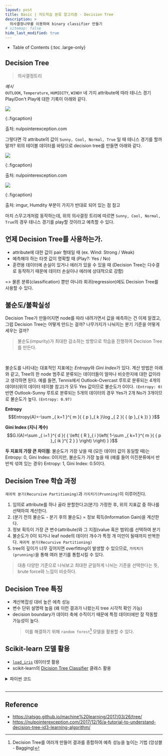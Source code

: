```yaml
---
layout: post
title: Basic | 지도학습 분류 알고리즘 - Decision Tree
description: >
  의사결정나무를 이용하여 binary classifier 만들기
# sitemap: false
hide_last_modified: true
---
```


- Table of Contents
{:toc .large-only}


## Decision Tree
> 의사결정트리

*예시*  
`OUTLOOK`, `Temperature`, `HUMIDITY`, `WINDY` 네 가지 attribute에 따라 테니스 경기 Play/Don't Play에 대한 기록이 아래와 같다.

![](https://nullpointerexception1.files.wordpress.com/2017/11/screen-shot-2017-11-26-at-1-42-53-pm-e1511684839854.png?w=736)

{:.figcaption}

출처: nulpointerexception.com

그렇다면 각 attribute의 값이 `Sunny, Cool, Normal, True` 일 때 테니스 경기를 할까 말까?
위의 테이블 데이터를 바탕으로 decision tree를 만들면 아래와 같다.


![](https://nullpointerexception1.files.wordpress.com/2017/11/decision-tree-e1513448957591.jpg?w=952)

{:.figcaption}

출처: nulpointerexception.com


![](http://i.imgur.com/ZKDnzOB.png)

{:.figcaption}

출처: imgur, Humdity 부분이 가지가 반대로 되어 있는 점 참고


마치 스무고개처럼 동작하는데, 위의 의사결정 트리에 따르면 `Sunny, Cool, Normal, True`의 경우 테니스 경기를 play할 것이라고 예측할 수 있다.


## 언제 Decision Tree를 사용하는가.
- attribute에 대한 값이 pair 형태일 때 (ex. Wind: Strong / Weak)
- 예측해야 하는 타겟 값이 명확할 때 (Play?: Yes / No)
- 훈련용 데이터에 손실이 있거나 에러가 있을 수 있을 때 
    (Decision Tree는 다수결로 동작하기 때문에 데이터 손실이나 에러에 상대적으로 강함)

=> 물론 분류(classification) 뿐만 아니라 회귀(regression)에도 Decision Tree를 사용할 수 있다.


## 불순도/불확실성
Decision Tree가 만들어지면 node를 따라 내려가면서 값을 예측하는 건 이제 알겠고, 그럼 Decision Tree는 어떻게 만드는 걸까? 나무가지가 나눠지는 분기 기준을 어떻게 세우는 걸까?

> 불순도(impurity)가 최대한 감소하는 방향으로 학습을 진행하여 Decision Tree를 만든다.

<br>

불순도를 나타내는 대표적인 지표에는 *Entropy*와 *Gini Index*가 있다. 계산 방법은 아래와 같고, Tree의 한 node 범주로 분류되는 데이터들이 얼마나 비슷한지에 대한 값이라고 생각하면 된다.
예를 들면, Tennis에서 Outlook-Overcast 루트로 분류되는 4개의 데이터(위의 데이터 테이블 참고)가 모두 Yes 값이므로 불순도가 0이다. `(Entropy: 0)` 반면 Outlook-Sunny 루트로 분류되는 5개의 데이터의 경우 Yes가 2개 No가 3개이므로 불순도가 높다. `(Entropy: 0.97)`


**Entropy**   
$$Entropy(A)=-\sum _{ k=1 }^{ m }{ { p }_{ k }\log _{ 2 }{ { (p }_{ k }) }  }$$


**Gini Index (지니 계수)**    
$$G.I(A)=\sum _{ i=1 }^{ d }{ { \left( { R }_{ i }\left( 1-\sum _{ k=1 }^{ m }{ { p }_{ ik }^{ 2 } }  \right)  \right)  } }$$


**두 지표의 가장 큰 차이점**: 불순도가 가장 낮을 때 (모든 데이터 값이 동일할 때)는 Entropy: 0, Gini Index: 0이지만, 불순도가 가장 높을 때 (예를 들어 이진분류에서 반반씩 섞여 있는 경우) Entropy: 1, Gini Index: 0.5이다.


## Decision Tree 학습 과정
`재귀적 분기(Recursive Partitioning)`과 `가지치기(Prunning)`이 이루어진다.

1. 임의로 attribute를 하나 골라 분할한다고(분기) 가정한 후, 위의 지표값 중 하나를 선택하여 계산한다. 
2. (분기 전의 불순도 - 분기 후의 불순도) = 정보 획득(Information Gain)을 계산한다.
3. 정보 획득이 가장 큰 변수(attribute)와 그 지점(value 혹은 범위)를 선택하여 분기
4. 불순도가 0이 되거나 leaf node의 데이터 개수가 특정 개 미만이 될때까지 반복한다. `재귀적 분기(Recursive Partitioning)`
5. tree의 깊이가 너무 깊어지면 overfitting이 발생할 수 있으므로, `가지치기(prunning)`을 통해 여러 분기를 통합시킬 수 있다.


> 대충 다양한 기준으로 나눠보고 최대한 균일하게 나뉘는 기준을 선택한다는 뜻, brute force와 느낌이 비슷하다.

## Decision Tree 특징
- 계산복잡성 대비 높은 에측 성능
- 변수 단위 설명력 높음 (왜 이런 결과가 나왔는지 tree 시각적 확인 가능)
- decision boundary가 데이터 축에 수직이기 때문에 특정 데이터에만 잘 작동할 가능성이 높다.
    > 이를 해결하기 위해 `random forest`[^1] 모델을 활용할 수 있다.

## Scikit-learn 모델 활용

- [`load_iris`](https://scikit-learn.org/stable/modules/generated/sklearn.datasets.load_iris.html) 데이터셋 활용
- scikit-learn의 [Dicision Tree Classifier](https://scikit-learn.org/stable/modules/generated/sklearn.tree.DecisionTreeClassifier.html) 클래스 활용
 
<details>
<summary> 파이썬 코드 </summary>
<div markdown="1">

~~~python
from sklearn.datasets import load_iris
from sklearn.tree import DecisionTreeClassifier
from sklearn.model_selection import train_test_split
from sklearn.metrics import accuracy_score

from elice_utils import EliceUtils
elice_utils = EliceUtils()

def load_data():
    
    X, y = load_iris(return_X_y = True) 
    
    train_X, test_X, train_y, test_y = train_test_split(X, y, test_size=0.2, random_state=100)
    
    return train_X, test_X, train_y, test_y


def main():
    
    train_X, test_X, train_y, test_y = load_data()
    
    clf = DecisionTreeClassifier() # 분류기(classifier) 정의
    
    clf.fit(train_X, train_y) # 분류기 학습
    
    pred = clf.predict(test_X) # test_x 값에 대한 예측값 생성

    print('정확도 : {0:.4f}'.format(accuracy_score(test_y, pred)))
    
    return pred
    
if __name__ == "__main__":
    main()

~~~

</div>
</details>

<br>

---

## Reference
+ https://ratsgo.github.io/machine%20learning/2017/03/26/tree/
+ https://nulpointerexception.com/2017/12/16/a-tutorial-to-understand-decision-tree-id3-learning-algorithm/


[^1]: Decision Tree를 여러개 만들어 결과를 종합하여 예측 성능을 높이는 기법 (앙상블 - Bagging)
